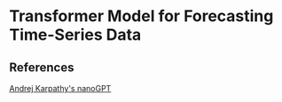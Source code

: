 # Transformer Model for Forecasting Time-Series Data

## References
[Andrej Karpathy's nanoGPT](https://github.com/karpathy/ng-video-lecture/tree/master)
